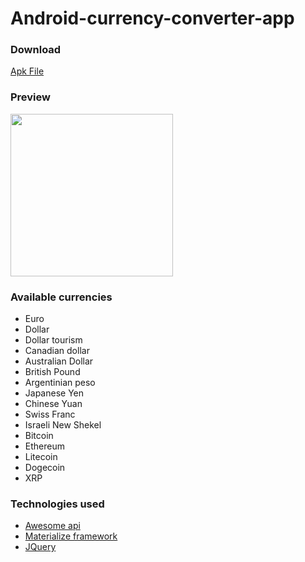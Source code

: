 # Android-currency-converter-app

<h3>Download</h3>
<a href="https://github.com/RubenFilipe07/Android-currency-converter-app/raw/main/Conversor%20de%20Moedas.apk" download>Apk File</a>

<h3>Preview</h3>
<img src="https://user-images.githubusercontent.com/53026536/119211813-ca774780-ba8a-11eb-880d-9380514a2150.jpg" width="260"></img>



<h3>Available currencies</h3>
<ul>
  <li>Euro</li>
  <li>Dollar</li>
  <li>Dollar tourism</li>
  <li>Canadian dollar</li>
  <li>Australian Dollar</li>
  <li>British Pound</li>
  <li>Argentinian peso</li>
  <li>Japanese Yen</li>
  <li>Chinese Yuan</li>
  <li>Swiss Franc</li>
  <li>Israeli New Shekel</li>
  <li>Bitcoin</li>
  <li>Ethereum</li>
  <li>Litecoin</li>
  <li>Dogecoin</li>
  <li>XRP</li>
</ul>

<h3>Technologies used</h3>
<ul>
  <li><a href="https://docs.awesomeapi.com.br/api-de-moedas">Awesome api</a></li>
  <li><a href="https://materializecss.com/">Materialize framework</a></li>
  <li><a href="https://jquery.com/">JQuery</a></li>
</ul>
